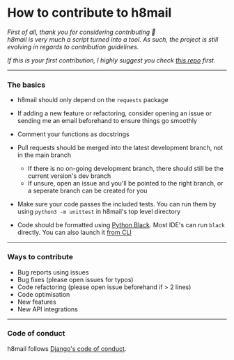 # How to contribute to h8mail

*First of all, thank you for considering contributing :purple_heart:*  
*h8mail is very much a script turned into a tool. As such, the project is still evolving in regards to contribution guidelines.*  

*If this is your first contribution, I highly suggest you check [this repo](https://github.com/firstcontributions/first-contributions) first.*  

----


### The basics

* h8mail should only depend on the `requests` package

* If adding a new feature or refactoring, consider opening an issue or sending me an email beforehand to ensure things go smoothly

* Comment your functions as docstrings

* Pull requests should be merged into the latest development branch, not in the main branch
  * If there is no on-going development branch, there should still be the current version's dev branch
  * If unsure, open an issue and you'll be pointed to the right branch, or a seperate branch can be created for you

* Make sure your code passes the included tests. You can run them by using `python3 -m unittest` in h8mail's top level directory

* Code should be formatted using [Python Black](https://github.com/psf/black). Most IDE's can run `black` directly. You can also launch it [from CLI](https://github.com/psf/black#installation-and-usage)

----

### Ways to contribute

* Bug reports using issues
* Bug fixes (please open issues for typos)
* Code refactoring (please open issue beforehand if > 2 lines)
* Code optimisation
* New features
* New API integrations

----

### Code of conduct

h8mail follows [Django's code of conduct](https://www.djangoproject.com/conduct/).
